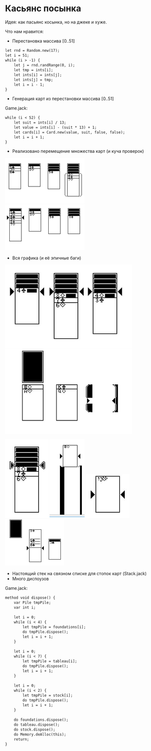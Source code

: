 # Касьянс посынка

Идея: как пасьянс косынка, но на джеке и хуже.

Что нам нравится:
* Перестановка массива [0..51]
```
let rnd = Random.new(17);
let i = 51;
while (i > -1) {
	let j = rnd.randRange(0, i);
	let tmp = ints[i];
	let ints[i] = ints[j];
	let ints[j] = tmp;
	let i = i - 1;
}
```
* Генерация карт из перестановки массива [0..51]

Game.jack:
```
while (i < 52) {
    let suit = ints[i] / 13;
    let value = ints[i] - (suit * 13) + 1;
	let cards[i] = Card.new(value, suit, false, false);
	let i = i + 1;
}
```
* Реализовано перемещение множества карт (и куча проверок)

![](/img/Screenshot_1.png)
![](/img/Screenshot_2.png)
* Вся графика (и её эпичные баги)

![](/img/Screenshot_3.png)
![](/img/Screenshot_10.png)

![](/img/Screenshot_4.png)
![](/img/Screenshot_9.png)
![](/img/Screenshot_6.png)
![](/img/Screenshot_5.png)

* Настоящий стек на связном списке для стопок карт (Stack.jack)
* Много диспоузов

Game.jack:
```
method void dispose() {
    var Pile tmpPile;
    var int i;
    
    let i = 0;
    while (i < 4) {
        let tmpPile = foundations[i];
        do tmpPile.dispose();
        let i = i + 1;
    }
    
    let i = 0;
    while (i < 7) {
        let tmpPile = tableau[i];
        do tmpPile.dispose();
        let i = i + 1;
    }
    
    let i = 0;
    while (i < 2) {
        let tmpPile = stock[i];
        do tmpPile.dispose();
        let i = i + 1;
    }
    
    do foundations.dispose();
    do tableau.dispose();
    do stock.dispose();
    do Memory.deAlloc(this);
    return;
}
```